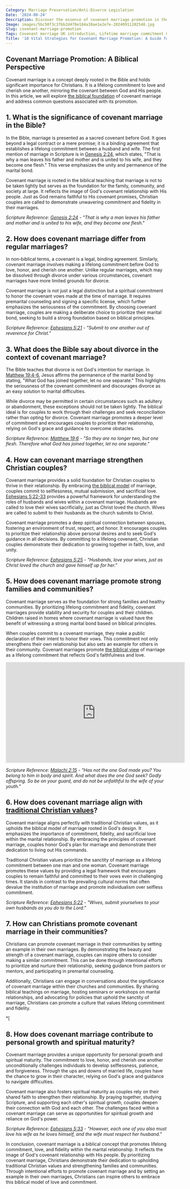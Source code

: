 ```yaml
---
Category: Marriage Preservation/Anti-Divorce Legislation
Date: '2024-08-24'
Description: Discover the essence of covenant marriage promotion in the UK, emphasizing lifetime commitment, no-divorce pledge, and biblical teachings for Christian couples. Explore the beauty of permanent partnerships rooted in faith.
Image: images/5bc50f3c37bb2d470e184a38ae1e2e7e-20240911202548.jpg
Slug: covenant-marriage-promotion
Tags: Covenant marriage UK introduction, Lifetime marriage commitment Christians, No-divorce pledge newlyweds, Biblical marriage covenant teaching, Permanent marriage Christian couples
Title: '10 Vital Strategies for Covenant Marriage Promotion: A Guide for Christian Couples'
---
```


## Covenant Marriage Promotion: A Biblical Perspective

Covenant marriage is a concept deeply rooted in the Bible and holds significant importance for Christians. It is a lifelong commitment to love and cherish one another, mirroring the covenant between God and His people. In this article, we will explore [the biblical foundation](/preserving-traditional-marriage) of covenant marriage and address common questions associated with its promotion.

## 1. What is the significance of covenant marriage in the Bible?

In the Bible, marriage is presented as a sacred covenant before God. It goes beyond a legal contract or a mere promise; it is a binding agreement that establishes a lifelong commitment between a husband and wife. The first mention of marriage in Scripture is in [Genesis 2:24](https://www.bibleref.com/Genesis/2/Genesis-2-24.html), which states, "That is why a man leaves his father and mother and is united to his wife, and they become one flesh." This verse emphasizes the unity and permanence of the marital bond.

Covenant marriage is rooted in the biblical teaching that marriage is not to be taken lightly but serves as the foundation for the family, community, and society at large. It reflects the image of God's covenant relationship with His people. Just as God remains faithful to His covenant promises, Christian couples are called to demonstrate unwavering commitment and fidelity in their marriages.

*Scripture Reference: [Genesis 2:24](https://www.bibleref.com/Genesis/2/Genesis-2-24.html) - "That is why a man leaves his father and mother and is united to his wife, and they become one flesh."*


## 2. How does covenant marriage differ from regular marriages?

In non-biblical terms, a covenant is a legal, binding agreement. Similarly, covenant marriage involves making a lifelong commitment before God to love, honor, and cherish one another. Unlike regular marriages, which may be dissolved through divorce under various circumstances, covenant marriages have more limited grounds for divorce.

Covenant marriage is not just a legal distinction but a spiritual commitment to honor the covenant vows made at the time of marriage. It requires premarital counseling and signing a specific license, which further emphasizes the seriousness of the commitment. By choosing covenant marriage, couples are making a deliberate choice to prioritize their marital bond, seeking to build a strong foundation based on biblical principles.

*Scripture Reference: [Ephesians 5:21](https://www.bibleref.com/Ephesians/5/Ephesians-5-21.html) - "Submit to one another out of reverence for Christ."*


## 3. What does the Bible say about divorce in the context of covenant marriage?

The Bible teaches that divorce is not God's intention for marriage. In [Matthew 19:4-6](https://www.bibleref.com/Matthew/19/Matthew-19-4.html), Jesus affirms the permanence of the marital bond by stating, "What God has joined together, let no one separate." This highlights the seriousness of the covenant commitment and discourages divorce as an easy solution to marital difficulties.

While divorce may be permitted in certain circumstances such as adultery or abandonment, these exceptions should not be taken lightly. The biblical ideal is for couples to work through their challenges and seek reconciliation rather than opting for divorce. Covenant marriage promotes a deeper level of commitment and encourages couples to prioritize their relationship, relying on God's grace and guidance to overcome obstacles.

*Scripture Reference: [Matthew 19:6](https://www.bibleref.com/Matthew/19/Matthew-19-6.html) - "So they are no longer two, but one flesh. Therefore what God has joined together, let no one separate."*


## 4. How can covenant marriage strengthen Christian couples?

Covenant marriage provides a solid foundation for Christian couples to thrive in their relationship. By embracing [the biblical model](/biblical-marriage-hierarchy) of marriage, couples commit to selflessness, mutual submission, and sacrificial love. [Ephesians 5:22-33](https://www.bibleref.com/Ephesians/5/Ephesians-5-22.html) provides a powerful framework for understanding the roles of husbands and wives within a covenant marriage. Husbands are called to love their wives sacrificially, just as Christ loved the church. Wives are called to submit to their husbands as the church submits to Christ.

Covenant marriage promotes a deep spiritual connection between spouses, fostering an environment of trust, respect, and honor. It encourages couples to prioritize their relationship above personal desires and to seek God's guidance in all decisions. By committing to a lifelong covenant, Christian couples demonstrate their dedication to growing together in faith, love, and unity.

*Scripture Reference: [Ephesians 5:25](https://www.bibleref.com/Ephesians/5/Ephesians-5-25.html) - "Husbands, love your wives, just as Christ loved the church and gave himself up for her."*


## 5. How does covenant marriage promote strong families and communities?

Covenant marriage serves as the foundation for strong families and healthy communities. By prioritizing lifelong commitment and fidelity, covenant marriages provide stability and security for couples and their children. Children raised in homes where covenant marriage is valued have the benefit of witnessing a strong marital bond based on biblical principles.

When couples commit to a covenant marriage, they make a public declaration of their intent to honor their vows. This commitment not only strengthens their own relationship but also sets an example for others in their community. Covenant marriages promote [the biblical view](/critiquing-racial-ideologies) of marriage as a lifelong commitment that reflects God's faithfulness and love.


<iframe width="560" height="315" src="https://www.youtube.com/embed/NBesEXEwG-o" frameborder="0" allow="autoplay; encrypted-media" allowfullscreen></iframe>


*Scripture Reference: [Malachi 2:15](https://www.bibleref.com/Malachi/2/Malachi-2-15.html) - "Has not the one God made you? You belong to him in body and spirit. And what does the one God seek? Godly offspring. So be on your guard, and do not be unfaithful to the wife of your youth."*


## 6. How does covenant marriage align with [traditional Christian values](/christian-symbols-in-public-spaces)?

Covenant marriage aligns perfectly with traditional Christian values, as it upholds the biblical model of marriage rooted in God's design. It emphasizes the importance of commitment, fidelity, and sacrificial love within the marital relationship. By embracing the principles of covenant marriage, couples honor God's plan for marriage and demonstrate their dedication to living out His commands.

Traditional Christian values prioritize the sanctity of marriage as a lifelong commitment between one man and one woman. Covenant marriage promotes these values by providing a legal framework that encourages couples to remain faithful and committed to their vows even in challenging times. It stands in contrast to the prevailing cultural norms that often devalue the institution of marriage and promote individualism over selfless commitment.

*Scripture Reference: [Ephesians 5:22](https://www.bibleref.com/Ephesians/5/Ephesians-5-22.html) - "Wives, submit yourselves to your own husbands as you do to the Lord."*


## 7. How can Christians promote covenant marriage in their communities?

Christians can promote covenant marriage in their communities by setting an example in their own marriages. By demonstrating the beauty and strength of a covenant marriage, couples can inspire others to consider making a similar commitment. This can be done through intentional efforts to prioritize and nurture their relationship, seeking guidance from pastors or mentors, and participating in premarital counseling.

Additionally, Christians can engage in conversations about the significance of covenant marriage within their churches and communities. By sharing biblical teachings on marriage, hosting seminars or workshops on marital relationships, and advocating for policies that uphold the sanctity of marriage, Christians can promote a culture that values lifelong commitment and fidelity.

*[
## 8. How does covenant marriage contribute to personal growth and spiritual maturity?

Covenant marriage provides a unique opportunity for personal growth and spiritual maturity. The commitment to love, honor, and cherish one another unconditionally challenges individuals to develop selflessness, patience, and forgiveness. Through the ups and downs of married life, couples have the chance to grow in their character, relying on God's grace and guidance to navigate difficulties.

Covenant marriage also fosters spiritual maturity as couples rely on their shared faith to strengthen their relationship. By praying together, studying Scripture, and supporting each other's spiritual growth, couples deepen their connection with God and each other. The challenges faced within a covenant marriage can serve as opportunities for spiritual growth and reliance on God's power.

*Scripture Reference: [Ephesians 5:33](https://www.bibleref.com/Ephesians/5/Ephesians-5-33.html) - "However, each one of you also must love his wife as he loves himself, and the wife must respect her husband."*


In conclusion, covenant marriage is a biblical concept that promotes lifelong commitment, love, and fidelity within the marital relationship. It reflects the image of God's covenant relationship with His people. By prioritizing covenant marriage, Christians demonstrate their dedication to upholding traditional Christian values and strengthening families and communities. Through intentional efforts to promote covenant marriage and by setting an example in their own marriages, Christians can inspire others to embrace this biblical model of love and commitment.